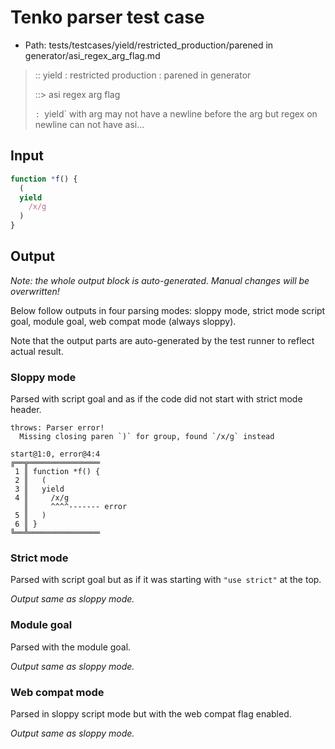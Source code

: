 # Tenko parser test case

- Path: tests/testcases/yield/restricted_production/parened in generator/asi_regex_arg_flag.md

> :: yield : restricted production : parened in generator
>
> ::> asi regex arg flag
>
> `: `yield` with arg may not have a newline before the arg but regex on newline can not have asi...


## Input

`````js
function *f() {
  (
  yield
    /x/g
  )
}
`````

## Output

_Note: the whole output block is auto-generated. Manual changes will be overwritten!_

Below follow outputs in four parsing modes: sloppy mode, strict mode script goal, module goal, web compat mode (always sloppy).

Note that the output parts are auto-generated by the test runner to reflect actual result.

### Sloppy mode

Parsed with script goal and as if the code did not start with strict mode header.

`````
throws: Parser error!
  Missing closing paren `)` for group, found `/x/g` instead

start@1:0, error@4:4
╔══╦════════════════
 1 ║ function *f() {
 2 ║   (
 3 ║   yield
 4 ║     /x/g
   ║     ^^^^------- error
 5 ║   )
 6 ║ }
╚══╩════════════════

`````

### Strict mode

Parsed with script goal but as if it was starting with `"use strict"` at the top.

_Output same as sloppy mode._

### Module goal

Parsed with the module goal.

_Output same as sloppy mode._

### Web compat mode

Parsed in sloppy script mode but with the web compat flag enabled.

_Output same as sloppy mode._
